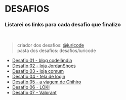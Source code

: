 # DESAFIOS
### Listarei os links para cada desafio que finalizo
<br />

> criador dos desafios: <a href="https://github.com/iuricode">@iuricode</a><br />
> pasta dos desafios: desafios/iuricode
* <a href="https://viniciuscosmome.github.io/desafios/desafios/iuricode/desafio_01/">Desafio 01 - blog codelândia</a>
* <a href="https://viniciuscosmome.github.io/desafios/desafios/iuricode/desafio_02/">Desafio 02 - loja JordanShoes</a>
* <a href="https://viniciuscosmome.github.io/desafios/desafios/iuricode/desafio_03/">Desafio 03 - loja comum</a>
* <a href="https://viniciuscosmome.github.io/desafios/desafios/iuricode/desafio_04/">Desafio 04 - tela de login</a>
* <a href="https://viniciuscosmome.github.io/desafios/desafios/iuricode/desafio_05/">Desafio 05 - a viagem de Chihiro</a>
* <a href="https://viniciuscosmome.github.io/desafios/desafios/iuricode/desafio_06/">Desafio 06 - LOKI</a>
* <a href="https://viniciuscosmome.github.io/desafios/desafios/iuricode/desafio_07/">Desafio 07 - Valorant</a>
<!-- * <a href="https://viniciuscosmome.github.io/desafios/desafios/iuricode/desafio_11/">Desafio 11 - Jogo da Memória</a> -->
